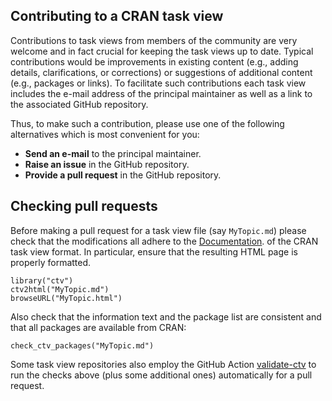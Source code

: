 ## Contributing to a CRAN task view

Contributions to task views from members of the community are very welcome and
in fact crucial for keeping the task views up to date. Typical contributions
would be improvements in existing content (e.g., adding details, clarifications,
or corrections) or suggestions of additional content (e.g., packages or links).
To facilitate such contributions each task view includes the e-mail address of
the principal maintainer as well as a link to the associated GitHub repository.

Thus, to make such a contribution, please use one of the following alternatives
which is most convenient for you:

* **Send an e-mail** to the principal maintainer.
* **Raise an issue** in the GitHub repository.
* **Provide a pull request** in the GitHub repository.


## Checking pull requests

Before making a pull request for a task view file (say `MyTopic.md`) please
check that the modifications all adhere to the [Documentation](Documentation.md).
of the CRAN task view format. In particular, ensure that the resulting HTML
page is properly formatted.

```
library("ctv")
ctv2html("MyTopic.md")
browseURL("MyTopic.html")
```

Also check that the information text and the package list are consistent and
that all packages are available from CRAN:

```
check_ctv_packages("MyTopic.md")
```

Some task view repositories also employ the GitHub Action
[validate-ctv](https://github.com/cran-task-views/ctv/tree/main/validate-ctv)
to run the checks above (plus some additional ones) automatically for a
pull request.
